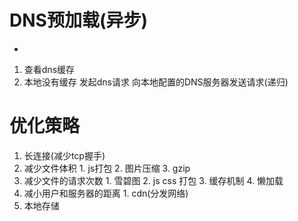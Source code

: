 # DNS预加载(异步)
  - <link rel="dns-prefetch" href="//img.baidu.com">
  1. 查看dns缓存
  2. 本地没有缓存 发起dns请求 向本地配置的DNS服务器发送请求(递归)


# 优化策略
  1. 长连接(减少tcp握手)
  2. 减少文件体积
    1. js打包
    2. 图片压缩
    3. gzip
  3. 减少文件的请求次数
    1. 雪碧图
    2. js css 打包
    3. 缓存机制
    4. 懒加载
  4. 减小用户和服务器的距离
    1. cdn(分发网络)
  5. 本地存储